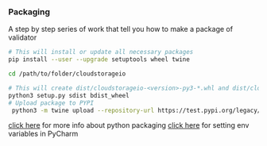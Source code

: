 ### Packaging
A step by step series of work that tell you how to make a package of validator
     
 ```bash  
 # This will install or update all necessary packages 
 pip install --user --upgrade setuptools wheel twine
 ```
 ```bash
 cd /path/to/folder/cloudstorageio
 
 # This will create dist/cloudstorageio-<version>-py3-*.whl and dist/cloudstorageio-<version>-py3-*.tar.gz
 python3 setup.py sdist bdist_wheel
 # Upload package to PYPI
  python3 -m twine upload --repository-url https://test.pypi.org/legacy/ dist/*
 ```
 
[click here](https://packaging.python.org/tutorials/packaging-projects/) for more info about python packaging
[click here](https://www.techcoil.com/blog/how-to-set-environment-variables-for-your-python-application-from-pycharm/) for setting env variables in PyCharm 

